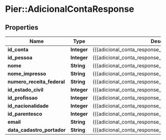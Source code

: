 # Pier::AdicionalContaResponse

## Properties
Name | Type | Description | Notes
------------ | ------------- | ------------- | -------------
**id_conta** | **Integer** | {{{adicional_conta_response_id_conta_value}}} | [optional] 
**id_pessoa** | **Integer** | {{{adicional_conta_response_id_pessoa_value}}} | [optional] 
**nome** | **String** | {{{adicional_conta_response_nome_value}}} | [optional] 
**nome_impresso** | **String** | {{{adicional_conta_response_nome_impresso_value}}} | [optional] 
**numero_receita_federal** | **String** | {{{adicional_conta_response_numero_receita_federal_value}}} | [optional] 
**id_estado_civil** | **Integer** | {{{adicional_conta_response_id_estado_civil_value}}} | [optional] 
**id_profissao** | **Integer** | {{{adicional_conta_response_id_profissao_value}}} | [optional] 
**id_nacionalidade** | **Integer** | {{{adicional_conta_response_id_nacionalidade_value}}} | [optional] 
**id_parentesco** | **Integer** | {{{adicional_conta_response_id_parentesco_value}}} | [optional] 
**email** | **String** | {{{adicional_conta_response_email_value}}} | [optional] 
**data_cadastro_portador** | **String** | {{{adicional_conta_response_data_cadastro_portador_value}}} | [optional] 


